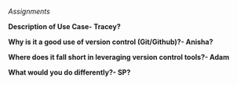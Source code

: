 *Assignments*

**Description of Use Case- Tracey?**


**Why is it a good use of version control (Git/Github)?- Anisha?**


**Where does it fall short in leveraging version control tools?- Adam**


**What would you do differently?- SP?**
